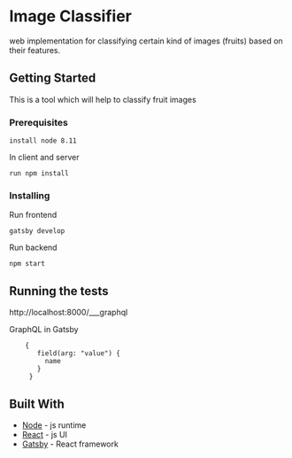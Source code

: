 # Image Classifier

web implementation for classifying certain kind of images (fruits) based on their features.
## Getting Started

This is a tool which will help to classify fruit images


### Prerequisites

```
install node 8.11
```

In client and server

```
run npm install
```

### Installing

Run frontend

```
gatsby develop
```

Run backend

```
npm start
```


## Running the tests

http://localhost:8000/___graphql

GraphQL in Gatsby
```
    {
       field(arg: "value") {
         name
       }
     }
```
## Built With

* [Node](https://nodejs.org/en/) - js runtime
* [React](https://reactjs.org/) - js UI
* [Gatsby](https://www.gatsbyjs.org/) - React framework
